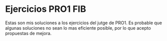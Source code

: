 # Ejercicios PRO1 FIB	
Estas son mis soluciones a los ejercicios del jutge de PRO1. 
Es probable que algunas soluciones no sean lo mas eficiente posible, por lo que acepto propuestas de mejora.
